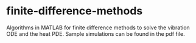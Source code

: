 # finite-difference-methods
Algorithms in MATLAB for finite difference methods to solve the vibration ODE and the heat PDE. Sample simulations can be found in the pdf file. 
